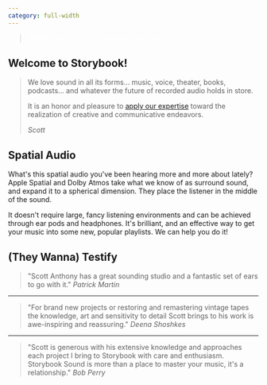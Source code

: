 ```yaml
---
category: full-width
---
```

<style>
  body {
    margin: auto 0;
  }
  main {
    margin: auto 0;
    max-width: unset;
  }
</style>
<div id=hero class="frontpage">
  <blockquote style="color:white">Where story, sound, and space converge.</blockquote>
</div>

<section>
  <div class="row">
    <div class="col">
      <div class="card light">
        <h2>Welcome to Storybook! </h2>
        <div class="body white">
        <blockquote><p>We love sound in all its forms… music, voice, theater, books, podcasts… and whatever the future of
recorded audio holds in store.</p>
        <p>It is an honor and pleasure to <a href=about>apply our expertise</a> toward the realization of creative and communicative endeavors.</p> <cite>Scott</cite>
        </blockquote>
        </div>
      </div>
    </div>
    <div class="col">
      <div class="card teal">
        <h2>Spatial Audio</h2>
        <div class="body white">
        <p>What's this spatial audio you've been hearing more and more about lately? Apple Spatial and Dolby Atmos take what we know of as surround sound, and expand it to a spherical dimension. They place the listener in the middle of the sound.</p>
        <p>It doesn't require large, fancy listening environments and can be achieved through ear pods and headphones. It's brilliant, and an effective way to get your music into some new, popular playlists. We can help you do it!</p>
        </div>
      </div>
    </div>
    <div class="col">
      <div class="card azure">
        <h2>(They Wanna) Testify</h2>
        <div class="body white">
          <blockquote>"Scott Anthony has a great sounding studio and a fantastic set of ears to go with it."
            <cite>Patrick Martin</cite>
          </blockquote>
          <hr>
          <blockquote>"For brand new projects or restoring and remastering vintage tapes  the knowledge, art and sensitivity to detail Scott  brings to his work is awe-inspiring and reassuring."
            <cite>Deena Shoshkes</cite>
          </blockquote>
          <hr>
          <blockquote>"Scott is generous with his extensive knowledge and approaches each project I bring to Storybook with care and enthusiasm. Storybook Sound is more than a place to master your music, it's a relationship."
            <cite>Bob Perry</cite>
          </blockquote>
        </div>
      </div>
    </div>
  </div>
</section>
